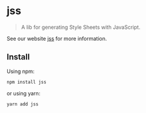 # jss

> A lib for generating Style Sheets with JavaScript.

See our website [jss](https://cssinjs.org/setup?v=v10.0.0-alpha.8) for more information.

## Install

Using npm:

```sh
npm install jss
```

or using yarn:

```sh
yarn add jss
```
